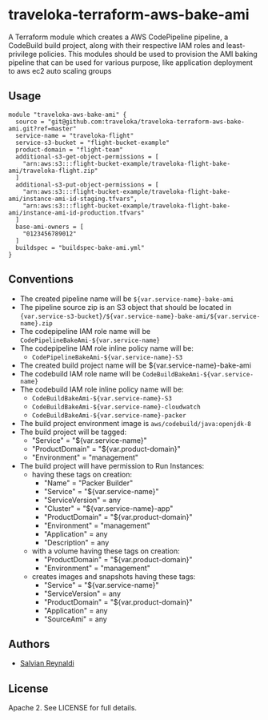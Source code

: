 # traveloka-terraform-aws-bake-ami
A Terraform module which creates a AWS CodePipeline pipeline, a CodeBuild build project, along with their respective IAM roles and least-privilege policies.
This modules should be used to provision the AMI baking pipeline that can be used for various purpose, like application deployment to aws ec2 auto scaling groups


## Usage
```
module "traveloka-aws-bake-ami" {
  source = "git@github.com:traveloka/traveloka-terraform-aws-bake-ami.git?ref=master"
  service-name = "traveloka-flight"
  service-s3-bucket = "flight-bucket-example"
  product-domain = "flight-team"
  additional-s3-get-object-permissions = [
    "arn:aws:s3:::flight-bucket-example/traveloka-flight-bake-ami/traveloka-flight.zip"
  ]
  additional-s3-put-object-permissions = [
    "arn:aws:s3:::flight-bucket-example/traveloka-flight-bake-ami/instance-ami-id-staging.tfvars",
    "arn:aws:s3:::flight-bucket-example/traveloka-flight-bake-ami/instance-ami-id-production.tfvars"
  ]
  base-ami-owners = [
    "0123456789012"
  ]
  buildspec = "buildspec-bake-ami.yml"
}
```

## Conventions
 - The created pipeline name will be `${var.service-name}-bake-ami`
 - The pipeline source zip is an S3 object that should be located in `{var.service-s3-bucket}/${var.service-name}-bake-ami/${var.service-name}.zip`
 - The codepipeline IAM role name will be `CodePipelineBakeAmi-${var.service-name}`
 - The codepipeline IAM role inline policy name will be:
    - `CodePipelineBakeAmi-${var.service-name}-S3`
 - The created build project name will be ${var.service-name}-bake-ami
 - The codebuild IAM role name will be `CodeBuildBakeAmi-${var.service-name}`
 - The codebuild IAM role inline policy name will be:
    - `CodeBuildBakeAmi-${var.service-name}-S3`
    - `CodeBuildBakeAmi-${var.service-name}-cloudwatch`
    - `CodeBuildBakeAmi-${var.service-name}-packer`
 - The build project environment image is `aws/codebuild/java:openjdk-8`
 - The build project will be tagged:
    - "Service" = "${var.service-name}"
    - "ProductDomain" = "${var.product-domain}"
    - "Environment" = "management"
 - The build project will have permission to Run Instances:
    - having these tags on creation:
      - "Name" = "Packer Builder"
      - "Service" = "${var.service-name}"
      - "ServiceVersion" = any
      - "Cluster" = "${var.service-name}-app"
      - "ProductDomain" = "${var.product-domain}"
      - "Environment" = "management"
      - "Application" = any
      - "Description" = any
    - with a volume having these tags on creation:
      - "ProductDomain" = "${var.product-domain}"
      - "Environment" = "management"
    - creates images and snapshots having these tags:
      - "Service" = "${var.service-name}"
      - "ServiceVersion" = any
      - "ProductDomain" = "${var.product-domain}"
      - "Application" = any
      - "SourceAmi" = any



## Authors

 - [Salvian Reynaldi](https://github.com/salvianreynaldi)


## License

Apache 2. See LICENSE for full details.
